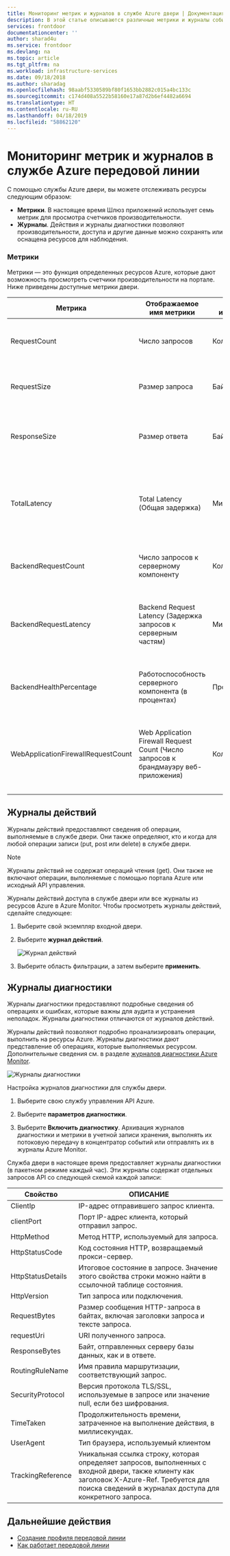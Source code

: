 ```yaml
---
title: Мониторинг метрик и журналов в службе Azure двери | Документация Майкрософт
description: В этой статье описываются различные метрики и журналы событий, которые поддерживает служба Azure двери
services: frontdoor
documentationcenter: ''
author: sharad4u
ms.service: frontdoor
ms.devlang: na
ms.topic: article
ms.tgt_pltfrm: na
ms.workload: infrastructure-services
ms.date: 09/18/2018
ms.author: sharadag
ms.openlocfilehash: 98aabf5330589bf80f1653bb2882c015a4bc133c
ms.sourcegitcommit: c174d408a5522b58160e17a87d2b6ef4482a6694
ms.translationtype: HT
ms.contentlocale: ru-RU
ms.lasthandoff: 04/18/2019
ms.locfileid: "58862120"
---
```

# <a name="monitoring-metrics-and-logs-in-azure-front-door-service"></a>Мониторинг метрик и журналов в службе Azure передовой линии

С помощью службы Azure двери, вы можете отслеживать ресурсы следующим образом:

- **Метрики**. В настоящее время Шлюз приложений использует семь метрик для просмотра счетчиков производительности.
- **Журналы**. Действия и журналы диагностики позволяют производительности, доступа и другие данные можно сохранять или оснащена ресурсов для наблюдения.

### <a name="metrics"></a>Метрики

Метрики — это функция определенных ресурсов Azure, которые дают возможность просмотреть счетчики производительности на портале. Ниже приведены доступные метрики двери.

| Метрика | Отображаемое имя метрики | Единица измерения | Измерения | ОПИСАНИЕ |
| --- | --- | --- | --- | --- |
| RequestCount | Число запросов | Количество | HttpStatus</br>HttpStatusGroup</br>ClientRegion</br>ClientCountry | Число клиентских запросов, обслуженных службой Front Door.  |
| RequestSize | Размер запроса | Байты | HttpStatus</br>HttpStatusGroup</br>ClientRegion</br>ClientCountry | Число байт, отправленных в качестве запросов от клиентов в службу Front Door. |
| ResponseSize | Размер ответа | Байты | HttpStatus</br>HttpStatusGroup</br>ClientRegion</br>ClientCountry | Число байт, отправленных клиентам в качестве ответов из службы Front Door. |
| TotalLatency | Total Latency (Общая задержка) | Миллисекунды | HttpStatus</br>HttpStatusGroup</br>ClientRegion</br>ClientCountry | Время отсчитывается от запроса клиента, полученных двери, пока клиент подтверждено последнего байта ответа из входной двери. |
| BackendRequestCount | Число запросов к серверному компоненту | Количество | HttpStatus</br>HttpStatusGroup</br>Серверная часть | Число запросов, отправленных из службы Front Door к серверным частям. |
| BackendRequestLatency | Backend Request Latency (Задержка запросов к серверным частям) | Миллисекунды | Серверная часть | Время с момента отправки запроса службой Front Door к серверной части до получения Front Door последнего байта ответа от серверной части. |
| BackendHealthPercentage | Работоспособность серверного компонента (в процентах) | Процент | Серверная часть</br>BackendPool | Процент успешных проб работоспособности от службы Front Door к серверным частям. |
| WebApplicationFirewallRequestCount | Web Application Firewall Request Count (Число запросов к брандмауэру веб-приложения) | Количество | PolicyName</br>RuleName</br>Действие | Количество клиентских запросов, обрабатываемых механизмом безопасности на прикладном уровне службы Front Door. |

## <a name="activity-log"></a>Журналы действий

Журналы действий предоставляют сведения об операции, выполняемые в службе двери. Они также определяют, кто и когда для любой операции записи (put, post или delete) в службе двери.

>[!NOTE]
>Журналы действий не содержат операций чтения (get). Они также не включают операции, выполняемые с помощью портала Azure или исходный API управления.

Журналы действий доступа в службе двери или все журналы из ресурсов Azure в Azure Monitor. Чтобы просмотреть журналы действий, сделайте следующее:

1. Выберите свой экземпляр входной двери.
2. Выберите **журнал действий**.

    ![Журнал действий](./media/front-door-diagnostics/activity-log.png)

3. Выберите область фильтрации, а затем выберите **применить**.

## <a name="diagnostic-logging"></a>Журналы диагностики
Журналы диагностики предоставляют подробные сведения об операциях и ошибках, которые важны для аудита и устранения неполадок. Журналы диагностики отличаются от журналов действий.

Журналы действий позволяют подробно проанализировать операции, выполнить на ресурсы Azure. Журналы диагностики дают представление об операциях, которые выполняемых ресурсом. Дополнительные сведения см. в разделе [журналов диагностики Azure Monitor](../azure-monitor/platform/diagnostic-logs-overview.md).

![Журналы диагностики](./media/front-door-diagnostics/diagnostic-log.png)

Настройка журналов диагностики для службы двери.

1. Выберите свою службу управления API Azure.

2. Выберите **параметров диагностики**.

3. Выберите **Включить диагностику**. Архивация журналов диагностики и метрики в учетной записи хранения, выполнять их потоковую передачу в концентратор событий или отправлять их в журналы Azure Monitor.

Служба двери в настоящее время предоставляет журналы диагностики (в пакетном режиме каждый час). Эти журналы содержат отдельных запросов API со следующей схемой каждой записи:

| Свойство  | ОПИСАНИЕ |
| ------------- | ------------- |
| ClientIp | IP-адрес отправившего запрос клиента. |
| clientPort | Порт IP-адрес клиента, который отправил запрос. |
| HttpMethod | Метод HTTP, используемый для запроса. |
| HttpStatusCode | Код состояния HTTP, возвращаемый прокси-сервер. |
| HttpStatusDetails | Итоговое состояние в запросе. Значение этого свойства строки можно найти в ссылочной таблице состояния. |
| HttpVersion | Тип запроса или подключения. |
| RequestBytes | Размер сообщения HTTP-запроса в байтах, включая заголовки запроса и тексте запроса. |
| requestUri | URI полученного запроса. |
| ResponseBytes | Байт, отправленных серверу базы данных, как и в ответе.  |
| RoutingRuleName | Имя правила маршрутизации, соответствующий запрос. |
| SecurityProtocol | Версия протокола TLS/SSL, используемые в запросе или значение null, если без шифрования. |
| TimeTaken | Продолжительность времени, затраченное на выполнение действия, в миллисекундах. |
| UserAgent | Тип браузера, используемый клиентом |
| TrackingReference | Уникальная ссылка строку, которая определяет запросов, выполненных с входной двери, также клиенту как заголовок X-Azure-Ref. Требуется для поиска сведений в журналах доступа для конкретного запроса. |

## <a name="next-steps"></a>Дальнейшие действия

- [Создание профиля передовой линии](quickstart-create-front-door.md)
- [Как работает передовой линии](front-door-routing-architecture.md)
